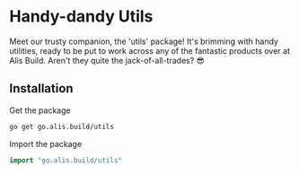 # Handy-dandy Utils

Meet our trusty companion, the 'utils' package! It's brimming with handy utilities, ready to be put to work across any of the fantastic products over at Alis Build. Aren't they quite the jack-of-all-trades? 😎

## Installation

Get the package

```bash
go get go.alis.build/utils
```

Import the package

```go
import "go.alis.build/utils"
```